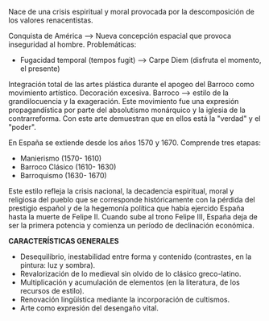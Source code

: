 Nace de una crisis espiritual y moral provocada por la descomposición de los valores renacentistas.

Conquista de América --> Nueva concepción espacial que provoca inseguridad al hombre.
Problemáticas:
- Fugacidad temporal (tempos fugit) --> Carpe Diem (disfruta el momento, el presente)

Integración total de las artes plástica durante el apogeo del Barroco como movimiento artístico.
Decoración excesiva.
Barroco --> estilo de la grandilocuencia y la exageración.
Este movimiento fue una expresión propagandística por parte del absolutismo monárquico y la iglesia de la contrarreforma. Con este arte demuestran que en ellos está la "verdad" y el "poder".

En España se extiende desde los años 1570 y 1670. Comprende tres etapas:
- Manierismo (1570- 1610)
- Barroco Clásico (1610- 1630)
- Barroquismo (1630- 1670)

Este estilo refleja la crisis nacional, la decadencia espiritual, moral y religiosa del pueblo que se corresponde históricamente con la pérdida del prestigio español y de la hegemonía política que había ejercido España hasta la muerte de Felipe II. Cuando sube al trono Felipe III, España deja de ser la primera potencia y comienza un período de declinación económica.

**CARACTERÍSTICAS GENERALES**
- Desequilibrio, inestabilidad entre forma y contenido (contrastes, en la pintura: luz y sombra).
- Revalorización de lo medieval sin olvido de lo clásico greco-latino.
- Multiplicación y acumulación de elementos (en la literatura, de los recursos de estilo).
- Renovación lingüística mediante la incorporación de cultismos.
- Arte como expresión del desengaño vital.